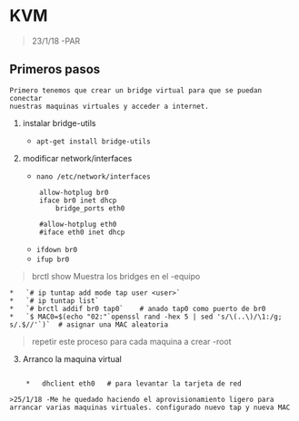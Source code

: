 # KVM
> 23/1/18 -PAR

## Primeros pasos
	
	Primero tenemos que crear un bridge virtual para que se puedan conectar 
	nuestras maquinas virtuales y acceder a internet.

1. instalar bridge-utils

	* `apt-get install bridge-utils`

2. modificar network/interfaces

	* `nano /etc/network/interfaces`
	```	iface eth0 inet manual	#opcional para evitar problemas con network manager
		allow-hotplug br0
		iface br0 inet dhcp
			bridge_ports eth0	
			
		#allow-hotplug eth0
		#iface eth0 inet dhcp	
	```
	* `ifdown br0`
	* `ifup br0`

> brctl show Muestra los bridges en el -equipo

	*	`# ip tuntap add mode tap user <user>`
	* 	`# ip tuntap list`
	* 	`# brctl addif br0 tap0`	# anado tap0 como puerto de br0
	* 	`$ MAC0=$(echo "02:"`openssl rand -hex 5 | sed 's/\(..\)/\1:/g; s/.$//'`)`	# asignar una MAC aleatoria
> repetir este proceso para cada maquina a crear  -root

3. Arranco la maquina virtual

	```kvm -m 512 -hda jessie-1.qcow2 -device virtio-net,netdev=n0,mac=$MAC0 -netdev tap,id=n0,ifname=tap0,script=no,downscript=no
```
	*	dhclient eth0	# para levantar la tarjeta de red

>25/1/18 -Me he quedado haciendo el aprovisionamiento ligero para arrancar varias maquinas virtuales. configurado nuevo tap y nueva MAC
